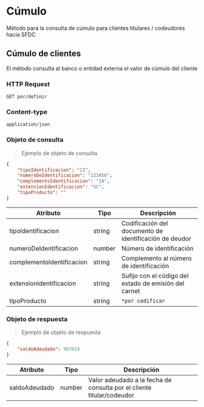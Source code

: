 # Cúmulo

Método para la consulta de cúmulo para clientes titulares / codeudores hacia SFDC

## Cúmulo de clientes

El método consulta al banco o entidad externa el valor de cúmulo del cliente

### HTTP Request
`GET por/definir`

### Content-type
`application/json`

### Objeto de consulta

> Ejemplo de objeto de consulta

```json
{
    "tipoIdentificacion": "CI",
    "numeroDeIdentificacion": "123456",
    "complementoIdentificacion": "1A",
    "extensionIdentificacion": "SC",
    "tipoProducto": ""
}
```

Atributo | Tipo | Descripción
-------- | ---- | -----------
tipoIdentificacion | string | Codificación del documento de identificación de deudor
numeroDeIdentificacion | number | Número de identificación
complementoIdentificacion | string | Complemento al número de identificación
extensionIdentificacion | string | Sufijo con el código del estado de emisión del carnet
tipoProducto | string | `*por codificar`

### Objeto de respuesta
> Ejemplo de objeto de respuesta

```json
{
    "saldoAdeudado": 987654
}
```

Atributo | Tipo | Descripción
-------- | ---- | -----------
saldoAdeudado | number | Valor adeudado a la fecha de consulta por el cliente titular/codeudor